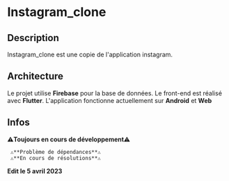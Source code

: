 # Instagram_clone

## Description

Instagram_clone est une copie de l'application instagram.

## Architecture

Le projet utilise **Firebase** pour la base de données.
Le front-end est réalisé avec **Flutter**.
L'application fonctionne actuellement sur **Android** et **Web**

## Infos

⚠**Toujours en cours de développement**⚠



     ⚠**Problème de dépendances**⚠
     ⚠**En cours de résolutions**⚠
**Edit le 5 avril 2023**
